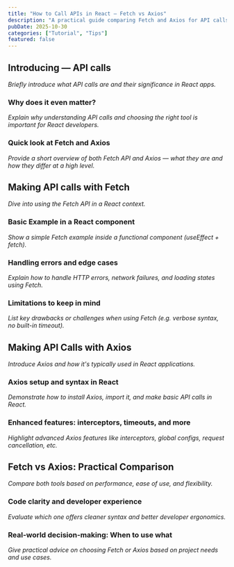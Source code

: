 ```yaml
---
title: "How to Call APIs in React — Fetch vs Axios"
description: "A practical guide comparing Fetch and Axios for API calls in React, with real-world examples and error handling techniques."
pubDate: 2025-10-30
categories: ["Tutorial", "Tips"]
featured: false
---
```


## Introducing — API calls  
*Briefly introduce what API calls are and their significance in React apps.*

### Why does it even matter?  
*Explain why understanding API calls and choosing the right tool is important for React developers.*

### Quick look at Fetch and Axios  
*Provide a short overview of both Fetch API and Axios — what they are and how they differ at a high level.*

## Making API calls with Fetch  
*Dive into using the Fetch API in a React context.*

### Basic Example in a React component  
*Show a simple Fetch example inside a functional component (useEffect + fetch).*

### Handling errors and edge cases  
*Explain how to handle HTTP errors, network failures, and loading states using Fetch.*

### Limitations to keep in mind  
*List key drawbacks or challenges when using Fetch (e.g. verbose syntax, no built-in timeout).*

## Making API Calls with Axios  
*Introduce Axios and how it's typically used in React applications.*

### Axios setup and syntax in React  
*Demonstrate how to install Axios, import it, and make basic API calls in React.*

### Enhanced features: interceptors, timeouts, and more  
*Highlight advanced Axios features like interceptors, global configs, request cancellation, etc.*

## Fetch vs Axios: Practical Comparison  
*Compare both tools based on performance, ease of use, and flexibility.*

### Code clarity and developer experience  
*Evaluate which one offers cleaner syntax and better developer ergonomics.*

### Real-world decision-making: When to use what  
*Give practical advice on choosing Fetch or Axios based on project needs and use cases.*
